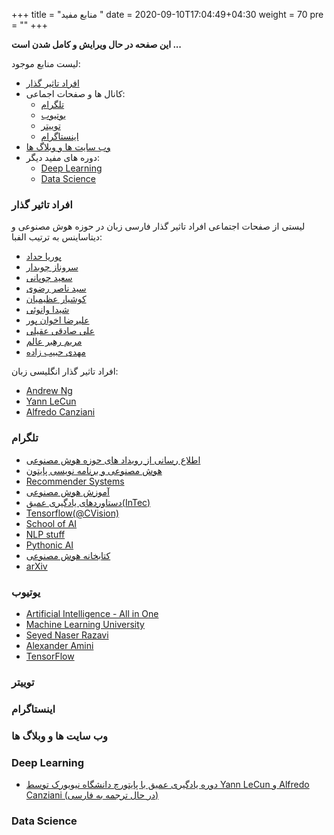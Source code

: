 +++
title =  "منابع مفید "
date = 2020-09-10T17:04:49+04:30
weight = 70
pre = "<i class='fa fa-plus-square' ></i>"
+++

**این صفحه در حال ویرایش و کامل شدن است ...**

لیست منابع موجود:
- [افراد تاثیر گذار](#افراد-تاثیر-گذار)
- کانال ها و صفحات اجماعی:
    - [تلگرام](#تلگرام)
    - [یوتیوب](#یوتیوب)
    - [توییتر](#توییتر)
    - [اینستاگرام](#اینستاگرام)
    <!-- - [لایو های ضبط شده](#لایو-های-ضبط-شده) -->
- [وب سایت ها و وبلاگ ها](#وب-سایت-ها-و-وبلاگ-ها)
- دوره های مفید دیگر:
    - [Deep Learning](#deep-learning)
    - [Data Science](#data-science)

### افراد تاثیر گذار

لیستی از صفحات اجتماعی افراد تاثیر گذار فارسی  زبان در حوزه هوش مصنوعی و دیتاساینس به ترتیب الفبا:

- [پوریا حداد](https://www.instagram.com/pooria.haddad/)
- [سروناز چوبدار](https://www.instagram.com/datascience_with_sarvi/)
- [سعید چوپانی](https://www.instagram.com/saeed_choobani/)
- [سید ناصر رضوی](https://www.instagram.com/seyed_naser_razavi/)
- [کوشیار عظیمیان](https://www.instagram.com/kooshiar/)
- [شیدا وانوئی](https://www.instagram.com/sheida.vanoei/)
- [علیرضا اخوان پور](https://www.instagram.com/alirezaweb/)
- [علی صادقی عقیلی](https://www.instagram.com/thedatascientist/)
- [مریم رهبر عالم](https://www.instagram.com/dr.maryrahbar/)
- [مهدی حبیب زاده](https://www.instagram.com/nimahm1980/)

افراد تاثیر گذار انگلیسی زبان:
- [Andrew Ng](https://twitter.com/AndrewYNg)
- [Yann LeCun](https://twitter.com/ylecun)
- [Alfredo Canziani](https://twitter.com/alfcnz)

### تلگرام
- [اطلاع رسانی از رویداد های حوزه هوش مصنوعی](https://t.me/AI_Events)
- [هوش مصنوعی و برنامه نویسی پایتون](https://t.me/ai_python)
- [Recommender Systems](https://t.me/Recommender_System)
- [آموزش هوش مصنوعی](https://t.me/AI_Lessons)
- [دستاوردهای یادگیری عمیق(InTec)](https://t.me/pytens)
- [Tensorflow(@CVision)](https://t.me/cvision)
- [School of AI](https://t.me/schoolofai)
- [NLP stuff](https://t.me/nlp_stuff)
- [Pythonic AI](https://t.me/pythonicAI)
- [کتابخانه هوش مصنوعی](https://t.me/ailib)
- [arXiv](https://t.me/ai_python_arxiv)

### یوتیوب
- [Artificial Intelligence - All in One](https://www.youtube.com/channel/UC5zx8Owijmv-bbhAK6Z9apg)
- [Machine Learning University](https://www.youtube.com/channel/UC12LqyqTQYbXatYS9AA7Nuw)
- [Seyed Naser Razavi](https://www.youtube.com/channel/UCNJavFPJ16jeMP3zeviAJbQ)
- [Alexander Amini](https://www.youtube.com/channel/UCtslD4DGH6PKyG_1gFAX7sg)
- [TensorFlow](https://www.youtube.com/channel/UC0rqucBdTuFTjJiefW5t-IQ)

### توییتر


### اینستاگرام

<!-- 
### لایو های ضبط شده

- [تفاوت‌ها و شباهت های کار به عنوان دیتاساینتیست در آلمان و سوئیس](https://www.instagram.com/tv/CCMHMhcqhi9)
- [گفت و گو با مهندس علیرضا اخوان‌پور در رابطه با فریم ورک‌های یادگیری عمیق](https://www.instagram.com/p/CB3TgLjgchN/) -->

### وب سایت ها و وبلاگ ها

### Deep Learning
- [دوره یادگیری عمیق با پایتورچ دانشگاه نیویورک توسط Yann LeCun و Alfredo Canziani (در حال ترجمه به فارسی)](https://atcold.github.io/pytorch-Deep-Learning/)

### Data Science